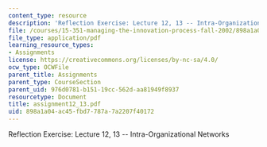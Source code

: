 ```yaml
---
content_type: resource
description: 'Reflection Exercise: Lecture 12, 13 -- Intra-Organizational Networks'
file: /courses/15-351-managing-the-innovation-process-fall-2002/898a1a04ac45fbd7787a7a2207f40172_assignment12_13.pdf
file_type: application/pdf
learning_resource_types:
- Assignments
license: https://creativecommons.org/licenses/by-nc-sa/4.0/
ocw_type: OCWFile
parent_title: Assignments
parent_type: CourseSection
parent_uid: 976d0781-b151-19cc-562d-aa81949f8937
resourcetype: Document
title: assignment12_13.pdf
uid: 898a1a04-ac45-fbd7-787a-7a2207f40172
---
```

Reflection Exercise: Lecture 12, 13 -- Intra-Organizational Networks
